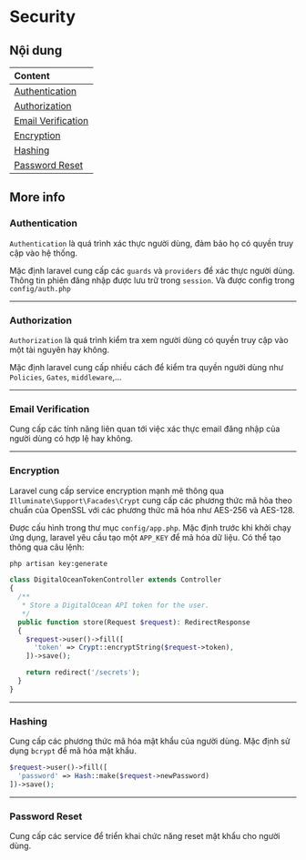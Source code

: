 # Security

## Nội dung

| Content                                   |
| :---------------------------------------- |
| [Authentication](#authentication)         |
| [Authorization](#authorization)           |
| [Email Verification](#email-verification) |
| [Encryption](#encryption)                 |
| [Hashing](#hashing)                       |
| [Password Reset](#password-reset)         |

## More info

### Authentication

`Authentication` là quá trình xác thực người dùng, đảm bảo họ có quyền truy cập vào hệ thống.

Mặc định laravel cung cấp các `guards` và `providers` để xác thực người dùng. Thông tin phiên đăng nhập được lưu trữ trong `session`. Và được config trong `config/auth.php`

---

### Authorization

`Authorization` là quá trình kiểm tra xem người dùng có quyền truy cập vào một tài nguyên hay không.

Mặc định laravel cung cấp nhiều cách để kiểm tra quyền người dùng như `Policies`, `Gates`, `middleware`,...

---

### Email Verification

Cung cấp các tính năng liên quan tới việc xác thực email đăng nhập của người dùng có hợp lệ hay không.

---

### Encryption

Laravel cung cấp service encryption mạnh mẽ thông qua `Illuminate\Support\Facades\Crypt` cung cấp các phương thức mã hõa theo chuẩn của OpenSSL với các phương thức mã hóa như AES-256 và AES-128.

Được cấu hình trong thư mục `config/app.php`. Mặc định trước khi khởi chạy ứng dụng, laravel yêu cầu tạo một `APP_KEY` để mã hóa dữ liệu. Có thể tạo thông qua câu lệnh:

```bash
php artisan key:generate
```

```php
class DigitalOceanTokenController extends Controller
{
  /**
   * Store a DigitalOcean API token for the user.
   */
  public function store(Request $request): RedirectResponse
  {
    $request->user()->fill([
      'token' => Crypt::encryptString($request->token),
    ])->save();

    return redirect('/secrets');
  }
}
```

---

### Hashing

Cung cấp các phương thức mã hóa mật khẩu của người dùng. Mặc định sử dụng `bcrypt` để mã hóa mật khẩu.

```php
$request->user()->fill([
  'password' => Hash::make($request->newPassword)
])->save();
```

---

### Password Reset

Cung cấp các service để triển khai chức năng reset mật khẩu cho người dùng.
